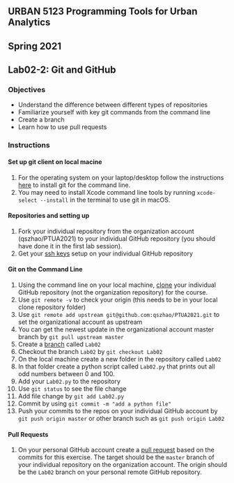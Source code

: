 ## URBAN 5123 Programming Tools for Urban Analytics
## Spring 2021
## Lab02-2: Git and GitHub

### Objectives

 - Understand the difference between different types of repositories
 - Familiarize yourself with key git commands from the command line
 - Create a branch
 - Learn how to use pull requests

### Instructions

#### Set up git client on local macine

 1. For the operating system on your laptop/desktop follow the instructions
    [here][git_cli] to install git for the command line.
 2. You may need to install Xcode command line tools by running `xcode-select --install` in the terminal to use git in macOS.

#### Repositories and setting up

 1. Fork your individual repository from the organization account (qszhao/PTUA2021) to your
    individual GitHub repository (you should have done it in the first lab session).
 2. Get your [ssh keys][ssh] setup on your individual GitHub repository

#### Git on the Command Line

 1. Using the command line on your local machine, [clone][clone] your individual GitHub
    repository (not the organization repository) for the course.
 2. Use `git remote -v` to check your origin (this needs to be in your local clone repository folder) 
 3. Use `git remote add upstream git@github.com:qszhao/PTUA2021.git` to set the organizational account as upstream
 4. You can get the newest update in the organizational account master branch by `git pull upstream master`
 5. Create a [branch][branch] called `Lab02`
 6. Checkout the branch `Lab02` by `git checkout Lab02`
 7. On the local machine create a new folder in the repository called `Lab02`
 8. In that folder create a python script called `Lab02.py` that prints out all
    odd numbers between 0 and 100.
 9. Add your `Lab02.py` to the repository 
 10. Use `git status` to see the file change
 11. Add file change by `git add Lab02.py`
 12. Commit by using `git commit -m "add a python file"`
 13. Push your commits to the repos on your individual GitHub account by `git push origin master` or other branch such as `git push origin Lab02`

#### Pull Requests
 1. On your personal GitHub account create a [pull request][pr] based on the commits
    for this exercise. The target should be the `master`  branch of your individual repository on the
    organization account. The origin should be the `Lab02` branch on your personal remote GitHub repository.


[branch]: https://GitHub.com/Kunena/Kunena-Forum/wiki/Create-a-new-branch-with-git-and-manage-branches
[pr]: https://help.GitHub.com/articles/using-pull-requests
[ssh]: https://help.GitHub.com/articles/generating-ssh-keys
[git_cli]: http://git-scm.com/book/en/Getting-Started-Installing-Git
[clone]: https://git-scm.com/book/en/v2/Git-Basics-Getting-a-Git-Repository

